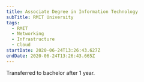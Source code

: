 ```yaml
---
title: Associate Degree in Information Technology
subTitle: RMIT University
tags:
  - RMIT
  - Networking
  - Infrastructure
  - Cloud
startDate: 2020-06-24T13:26:43.627Z
endDate: 2020-06-24T13:26:43.665Z
---
```

Transferred to bachelor after 1 year.